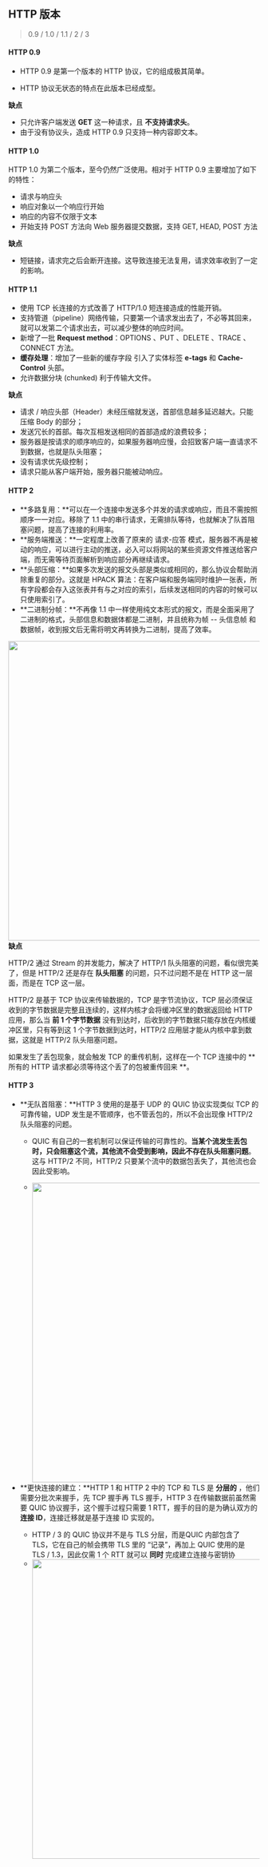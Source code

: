 ## HTTP 版本

> 0.9 / 1.0 / 1.1 / 2 / 3

#### HTTP 0.9

- HTTP 0.9 是第一个版本的 HTTP 协议，它的组成极其简单。

- HTTP 协议无状态的特点在此版本已经成型。

**缺点**

- 只允许客户端发送 **GET** 这一种请求，且 **不支持请求头**。
- 由于没有协议头，造成 HTTP 0.9 只支持一种内容即文本。

#### HTTP 1.0

HTTP 1.0 为第二个版本，至今仍然广泛使用。相对于 HTTP 0.9 主要增加了如下的特性：

- 请求与响应头
- 响应对象以一个响应行开始
- 响应的内容不仅限于文本
- 开始支持 POST 方法向 Web 服务器提交数据，支持 GET, HEAD, POST 方法

**缺点**

- 短链接，请求完之后会断开连接。这导致连接无法复用，请求效率收到了一定的影响。

#### HTTP 1.1

- 使用 TCP 长连接的方式改善了 HTTP/1.0 短连接造成的性能开销。
- 支持管道（pipeline）网络传输，只要第一个请求发出去了，不必等其回来，就可以发第二个请求出去，可以减少整体的响应时间。
- 新增了一批 **Request method**：OPTIONS 、PUT 、DELETE 、TRACE 、CONNECT 方法。
- **缓存处理**：增加了一些新的缓存字段 引入了实体标签 **e-tags** 和 **Cache-Control** 头部。
- 允许数据分块 (chunked) 利于传输大文件。

**缺点**

- 请求 / 响应头部（Header）未经压缩就发送，首部信息越多延迟越大。只能压缩 Body 的部分；
- 发送冗长的首部。每次互相发送相同的首部造成的浪费较多；
- 服务器是按请求的顺序响应的，如果服务器响应慢，会招致客户端一直请求不到数据，也就是队头阻塞；
- 没有请求优先级控制；
- 请求只能从客户端开始，服务器只能被动响应。

#### HTTP 2

- **多路复用：**可以在一个连接中发送多个并发的请求或响应，而且不需按照顺序一一对应。移除了 1.1 中的串行请求，无需排队等待，也就解决了队首阻塞问题，提高了连接的利用率。
- **服务端推送：**一定程度上改善了原来的 请求-应答 模式，服务器不再是被动的响应，可以进行主动的推送，必入可以将网站的某些资源文件推送给客户端，而无需等待页面解析到响应部分再继续请求。
- **头部压缩：**如果多次发送的报文头部是类似或相同的，那么协议会帮助消除重复的部分。这就是 HPACK 算法：在客户端和服务端同时维护一张表，所有字段都会存入这张表并有与之对应的索引，后续发送相同的内容的时候可以只使用索引了。
- **二进制分帧：**不再像 1.1 中一样使用纯文本形式的报文，而是全面采用了二进制的格式，头部信息和数据体都是二进制，并且统称为帧 -- 头信息帧 和 数据帧，收到报文后无需将明文再转换为二进制，提高了效率。

<img src="https://blog-assets-1301745442.cos.ap-nanjing.myqcloud.com/assets/image-20220513192641703.png" style="width:600px;float:left"/>

**缺点**

HTTP/2 通过 Stream 的并发能力，解决了 HTTP/1 队头阻塞的问题，看似很完美了，但是 HTTP/2 还是存在 **队头阻塞** 的问题，只不过问题不是在 HTTP 这一层面，而是在 TCP 这一层。

HTTP/2 是基于 TCP 协议来传输数据的，TCP 是字节流协议，TCP 层必须保证收到的字节数据是完整且连续的，这样内核才会将缓冲区里的数据返回给 HTTP 应用，那么当 **前 1 个字节数据** 没有到达时，后收到的字节数据只能存放在内核缓冲区里，只有等到这 1 个字节数据到达时，HTTP/2 应用层才能从内核中拿到数据，这就是 HTTP/2 队头阻塞问题。

如果发生了丢包现象，就会触发 TCP 的重传机制，这样在一个 TCP 连接中的 **所有的 HTTP 请求都必须等待这个丢了的包被重传回来 **。

#### HTTP 3

- **无队首阻塞：**HTTP 3 使用的是基于 UDP 的 QUIC 协议实现类似 TCP 的可靠传输，UDP 发生是不管顺序，也不管丢包的，所以不会出现像 HTTP/2 队头阻塞的问题。
	- QUIC 有自己的一套机制可以保证传输的可靠性的。**当某个流发生丢包时，只会阻塞这个流，其他流不会受到影响，因此不存在队头阻塞问题**。这与 HTTP/2 不同，HTTP/2 只要某个流中的数据包丢失了，其他流也会因此受影响。

	- <img src="https://blog-assets-1301745442.cos.ap-nanjing.myqcloud.com/assets/image-20220513193432089.png" style="width:600px;float:left"/>

- **更快连接的建立：**HTTP 1 和 HTTP 2 中的 TCP 和 TLS 是 **分层的** ，他们需要分批次来握手，先 TCP 握手再 TLS 握手，HTTP 3 在传输数据前虽然需要 QUIC 协议握手，这个握手过程只需要 1 RTT，握手的目的是为确认双方的 **连接 ID**，连接迁移就是基于连接 ID 实现的。
  -  HTTP / 3 的 QUIC 协议并不是与 TLS 分层，而是QUIC 内部包含了 TLS，它在自己的帧会携带 TLS 里的 “记录”，再加上 QUIC 使用的是 TLS / 1.3，因此仅需 1 个 RTT 就可以 **同时** 完成建立连接与密钥协
  -  <img src="https://blog-assets-1301745442.cos.ap-nanjing.myqcloud.com/assets/image-20220513194114689.png" style="width:600px;float:left"/>

